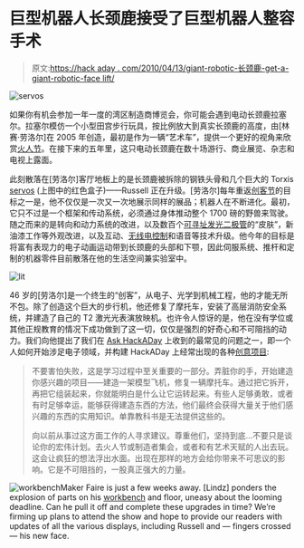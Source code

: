 # 巨型机器人长颈鹿接受了巨型机器人整容手术

> 原文:[https://hack aday . com/2010/04/13/giant-robotic-长颈鹿-get-a-giant-robotic-face lift/](https://hackaday.com/2010/04/13/giant-robotic-giraffe-getting-a-giant-robotic-facelift/)

![](../Images/f19996649a69cea847ee801d64629d40.png "servos")

如果你有机会参加一年一度的湾区制造商博览会，你可能会遇到电动长颈鹿拉塞尔。拉塞尔模仿一个小型田宫步行玩具，按比例放大到真实长颈鹿的高度，由[林赛·劳洛尔]在 2005 年创造，最初是作为一辆“艺术车”，提供一个更好的视角来欣赏[火人节](http://hackaday.com/2009/08/22/the-serpent-mother/)。在接下来的五年里，这只电动长颈鹿在数十场游行、商业展览、杂志和电视上露面。

此刻散落在[劳洛尔]客厅地板上的是长颈鹿被拆除的钢铁头骨和几个巨大的 Torxis [servos](http://hackaday.com/2009/11/06/servo-database/) (上图中的红色盒子)——Russell 正在升级。[劳洛尔]每年重返[创客节](http://www.makerfaire.com/)的目标之一是，他不仅仅是一次又一次地展示同样的展品；机器人在不断进化。最初，它只不过是一个框架和传动系统，必须通过身体推动整个 1700 磅的野兽来驾驶。随之而来的是转向和动力系统的改进，以及数百个[可寻址发光二极管](http://hackaday.com/2009/06/29/parts-shiftbrite-rgb-led-module-a6281/)的“皮肤”，新油漆工作等外观改进，以及互动、[无线电控制](http://hackaday.com/2009/11/14/rc-lawnmower/)和语音等技术升级。他今年的目标是将富有表现力的电子动画运动带到长颈鹿的头部和下颚，因此伺服系统、推杆和定制的机器零件目前散落在他的生活空间兼实验室中。

![](../Images/323986614b5d44d2a209b6cddeb86679.png "lit")

46 岁的[劳洛尔]是一个终生的“创客”，从电子、光学到机械工程，他的才能无所不包。除了创造这个巨大的步行机，他还修复了摩托车，安装了高层消防安全系统，并建造了自己的 T2 激光光表演放映机。也许令人惊讶的是，他在没有学位或其他正规教育的情况下成功做到了这一切，仅仅是强烈的好奇心和不可阻挡的动力。我们向他提出了我们在 [Ask HackADay](http://hackaday.com/2010/03/21/ask-hackaday-now-a-regular-occurrence/) 上收到的最常见的问题之一，即一个人如何开始涉足电子领域，并构建 HackADay 上经常出现的各种[创意项目](http://hackaday.com/2010/03/09/will-this-mouse-get-me-kicked-out-of-the-coffee-shop/):

> 不要害怕失败，这是学习过程中至关重要的一部分。弄脏你的手，开始建造你感兴趣的项目——建造一架模型飞机，修复一辆摩托车。通过把它拆开，再把它组装起来，你就能明白是什么让它运转起来。有些人足够勇敢，或者有时足够幸运，能够获得建造东西的方法，他们最终会获得大量关于他们感兴趣的东西的实用知识。单靠教科书是无法提供这些的。
> 
> 向以前从事过这方面工作的人寻求建议。尊重他们，坚持到底…不要只是谈论你的宏伟计划。去火人节或制造者集会，或者和有艺术天赋的人出去玩。这会让疯狂的想法浮出水面。出现在那样的地方会给你带来不可思议的影响。它是不可阻挡的，一股真正强大的力量。

![](../Images/73a27141510db8c56cd0255ad7b03595.png "workbench")Maker Faire is just a few weeks away. [Lindz] ponders the explosion of parts on his [workbench](http://hackaday.com/2008/01/20/hackit-your-ultimate-hacking-workbench/) and floor, uneasy about the looming deadline. Can he pull it off and complete these upgrades in time? We’re firming up plans to attend the show and hope to provide our readers with updates of all the various displays, including Russell and — fingers crossed — his new face.